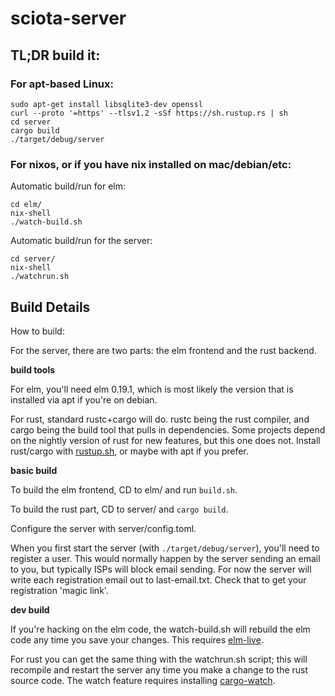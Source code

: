 # sciota-server

## TL;DR build it:

### For apt-based Linux:

```
sudo apt-get install libsqlite3-dev openssl
curl --proto '=https' --tlsv1.2 -sSf https://sh.rustup.rs | sh
cd server
cargo build
./target/debug/server
```

### For nixos, or if you have nix installed on mac/debian/etc:

Automatic build/run for elm:
```
cd elm/
nix-shell
./watch-build.sh
```

Automatic build/run for the server:
```
cd server/
nix-shell
./watchrun.sh
```

## Build Details

How to build:

For the server, there are two parts: the elm frontend and the rust backend.  

**build tools**

For elm, you'll need elm 0.19.1, which is most likely the version that is installed via apt if you're on debian.  

For rust, standard rustc+cargo will do.  rustc being the rust compiler, and cargo being the build tool that pulls in dependencies. Some projects depend on the nightly version of rust for new features, but this one does not.  Install rust/cargo with [rustup.sh](https://rustup.rs/), or maybe with apt if you prefer.

**basic build**

To build the elm frontend, CD to elm/ and run `build.sh`.  

To build the rust part, CD to server/ and `cargo build`.  

Configure the server with server/config.toml.

When you first start the server (with `./target/debug/server`), you'll need to register a user.  This would normally happen by the server sending an email to you, but typically ISPs will block email sending.  For now the server will write each registration email out to last-email.txt.  Check that to get your registration 'magic link'.

**dev build**

If you're hacking on the elm code, the watch-build.sh will rebuild the elm code any time you save your changes.  This requires [elm-live](https://www.elm-live.com/).

For rust you can get the same thing with the watchrun.sh script; this will recompile and restart the server any time you make a change to the rust source code.  The watch feature requires installing [cargo-watch](https://github.com/passcod/cargo-watch).

